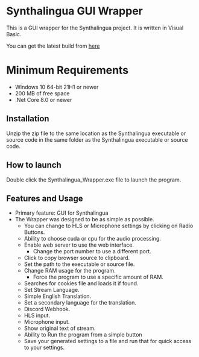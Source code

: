 # Synthalingua GUI Wrapper
This is a GUI wrapper for the Synthalingua project. It is written in Visual Basic.

You can get the latest build from [here](https://github.com/cyberofficial/Synthalingua/releases/tag/1.0.9996)

# Minimum Requirements
* Windows 10 64-bit 21H1 or newer
* 200 MB of free space
* .Net Core 8.0 or newer

## Installation
Unzip the zip file to the same location as the Synthalingua executable or source code in the same folder as the Synthalingua executable or source code. 

## How to launch
Double click the Synthalingua_Wrapper.exe file to launch the program.

## Features and Usage
* Primary feature: GUI for Synthalingua
* The Wrapper was designed to be as simple as possible.
     * You can change to HLS or Microphone settings by clicking on Radio Buttons.
     * Ability to choose cuda or cpu for the audio processing.
     * Enable web server to use the web interface.
       * Change the port number to use a different port.
     * Click to copy browser source to clipboard.
     * Set the path to the executable or source file.
     * Change RAM usage for the program.
       * Force the program to use a specific amount of RAM.
     * Searches for cookies file and loads it if found.
     * Set Stream Language.
     * Simple English Translation.
     * Set a secondary language for the translation.
     * Discord Webhook.
     * HLS input.
     * Microphone input.
     * Show original text of stream.
     * Ability to Run the program from a simple button
     * Save your generated settings to a file and run that for quick access to your settings.

